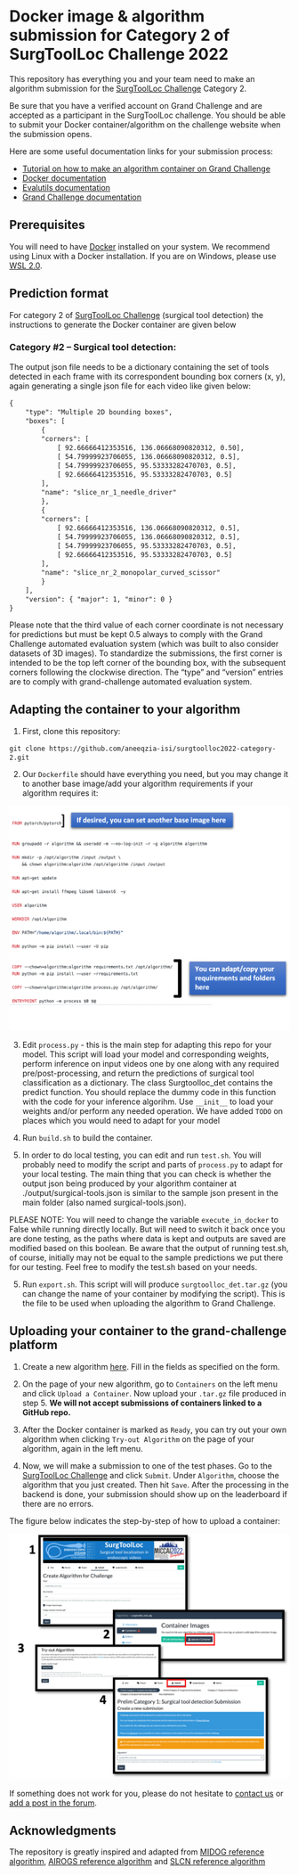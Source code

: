 # Docker image & algorithm submission for Category 2 of SurgToolLoc Challenge 2022

This repository has everything you and your team need to make an algorithm submission for the [SurgToolLoc Challenge](https://surgtoolloc.grand-challenge.org/) Category 2.

Be sure that you have a verified account on Grand Challenge and are accepted as a participant in the SurgToolLoc challenge.
You should be able to submit your Docker container/algorithm on the challenge website when the submission opens.

Here are some useful documentation links for your submission process:
- [Tutorial on how to make an algorithm container on Grand Challenge](https://grand-challenge.org/blogs/create-an-algorithm/)
- [Docker documentation](https://docs.docker.com/)
- [Evalutils documentation](https://evalutils.readthedocs.io/)
- [Grand Challenge documentation](https://comic.github.io/grand-challenge.org/algorithms.html)

## Prerequisites

You will need to have [Docker](https://docs.docker.com/) installed on your system. We recommend using Linux with a Docker installation. If you are on Windows, please use [WSL 2.0](https://docs.microsoft.com/en-us/windows/wsl/install).

## Prediction format

For category 2 of [SurgToolLoc Challenge](https://surgtoolloc.grand-challenge.org/) (surgical tool detection) the instructions to generate the Docker container are given below

### Category #2 – Surgical tool detection:  

The output json file needs to be a dictionary containing the set of tools detected in each frame with its correspondent bounding box corners (x, y), again generating a single json file for each video like given below:  

```
{ 
    "type": "Multiple 2D bounding boxes", 
    "boxes": [ 
        { 
        "corners": [ 
            [ 92.66666412353516, 136.06668090820312, 0.50], 
            [ 54.79999923706055, 136.06668090820312, 0.5], 
            [ 54.79999923706055, 95.53333282470703, 0.5], 
            [ 92.66666412353516, 95.53333282470703, 0.5] 
        ], 
        "name": "slice_nr_1_needle_driver" 
        }, 
        { 
        "corners": [ 
            [ 92.66666412353516, 136.06668090820312, 0.5], 
            [ 54.79999923706055, 136.06668090820312, 0.5], 
            [ 54.79999923706055, 95.53333282470703, 0.5], 
            [ 92.66666412353516, 95.53333282470703, 0.5] 
        ], 
        "name": "slice_nr_2_monopolar_curved_scissor" 
        } 
    ], 
    "version": { "major": 1, "minor": 0 } 
} 
```
 Please note that the third value of each corner coordinate is not necessary for predictions but must be kept 0.5 always to comply with the Grand Challenge automated evaluation system (which was built to also consider datasets of 3D images). To standardize the submissions, the first corner is intended to be the top left corner of the bounding box, with the subsequent corners following the clockwise direction. The “type” and “version” entries are to comply with grand-challenge automated evaluation system. 


## Adapting the container to your algorithm

1. First, clone this repository:

```
git clone https://github.com/aneeqzia-isi/surgtoolloc2022-category-2.git
```

2. Our `Dockerfile` should have everything you need, but you may change it to another base image/add your algorithm requirements if your algorithm requires it:

![Alt text](README_files/dockerfile_instructions.png?raw=true "Flow")

3. Edit `process.py` - this is the main step for adapting this repo for your model. This script will load your model and corresponding weights, perform inference on input videos one by one along with any required pre/post-processing, and return the predictions of surgical tool classification as a dictionary. The class Surgtoolloc_det contains the predict function. You should replace the dummy code in this function with the code for your inference algorihm. Use `__init__` to load your weights and/or perform any needed operation. We have added `TODO` on places which you would need to adapt for your model

4. Run `build.sh`  to build the container. 

5. In order to do local testing, you can edit and run `test.sh`. You will probably need to modify the script and parts of `process.py` to adapt for your local testing. The main thing that you can check is whether the output json being produced by your algorithm container at ./output/surgical-tools.json is similar to the sample json present in the main folder (also named surgical-tools.json).

 PLEASE NOTE: You will need to change the variable `execute_in_docker` to False while running directly locally. But will need to switch it back once you   are done testing, as the paths where data is kept and outputs are saved are modified based on this boolean. Be aware that the output of running test.sh, of course, initially may not be equal to the sample predictions we put there for our testing. Feel free to modify the test.sh based on your needs.

5. Run `export.sh`. This script will will produce `surgtoolloc_det.tar.gz` (you can change the name of your container by modifying the script). This is the file to be used when uploading the algorithm to Grand Challenge.

## Uploading your container to the grand-challenge platform

1. Create a new algorithm [here](https://grand-challenge.org/algorithms/create/). Fill in the fields as specified on the form.

2. On the page of your new algorithm, go to `Containers` on the left menu and click `Upload a Container`. Now upload your `.tar.gz` file produced in step 5. **We will not accept submissions of containers linked to a GitHub repo.**

3. After the Docker container is marked as `Ready`, you can try out your own algorithm when clicking `Try-out Algorithm` on the page of your algorithm, again in the left menu.

4. Now, we will make a submission to one of the test phases. Go to the [SurgToolLoc Challenge](https://surgtoolloc.grand-challenge.org/) and click `Submit`. Under `Algorithm`, choose the algorithm that you just created. Then hit `Save`. After the processing in the backend is done, your submission should show up on the leaderboard if there are no errors.

The figure below indicates the step-by-step of how to upload a container:

![Alt text](README_files/MICCAI_surgtoolloc_fig.png?raw=true "Flow")

If something does not work for you, please do not hesitate to [contact us](mailto:isi.challenges@intusurg.com) or [add a post in the forum](https://grand-challenge.org/forums/forum/endoscopic-surgical-tool-localization-using-tool-presence-labels-663/). 

## Acknowledgments

The repository is greatly inspired and adapted from [MIDOG reference algorithm](https://github.com/DeepPathology/MIDOG_reference_docker), [AIROGS reference algorithm](https://github.com/qurAI-amsterdam/airogs-example-algorithm) and [SLCN reference algorithm](https://github.com/metrics-lab/SLCN_challenge)


